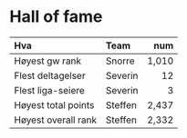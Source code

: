 # Hall of fame

| Hva                 | Team      | num   |
| :------------------ | :-------- | ----: |
| Høyest gw rank      | Snorre 	  | 1,010 |
| Flest deltagelser   | Severin 	| 12    |
| Flest liga-seiere   | Severin 	| 3     |
| Høyest total points | Steffen  	| 2,437 |
| Høyest overall rank | Steffen  	| 2,332 |
